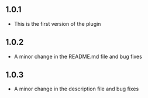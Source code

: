 ## 1.0.1

* This is the first version of the plugin

## 1.0.2

* A minor change in the README.md file and bug fixes

## 1.0.3

* A minor change in the description file and bug fixes